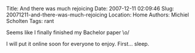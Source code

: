 Title: And there was much rejoicing
Date: 2007-12-11 02:09:46
Slug: 20071211-and-there-was-much-rejoicing
Location: Home
Authors: Michiel Scholten
Tags: rant

<p>Seems like I finally finished my Bachelor paper \o/</p>

<p>I will put it online soon for everyone to enjoy. First... sleep.</p>